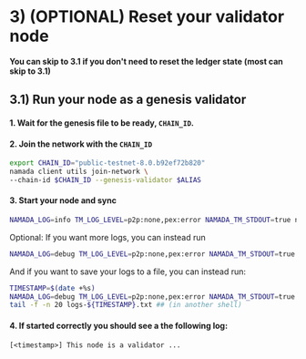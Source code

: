 # 3) (OPTIONAL) Reset your validator node
**You can skip to 3.1 if you don't need to reset the ledger state (most can skip to 3.1)**

## 3.1) Run your node as a genesis validator

#### 1. Wait for the genesis file to be ready, `CHAIN_ID`.
#### 2. Join the network with the `CHAIN_ID`
``` bash
export CHAIN_ID="public-testnet-8.0.b92ef72b820"
namada client utils join-network \
--chain-id $CHAIN_ID --genesis-validator $ALIAS
```

#### 3. Start your node and sync
```bash
NAMADA_LOG=info TM_LOG_LEVEL=p2p:none,pex:error NAMADA_TM_STDOUT=true namada node ledger run
```
Optional: If you want more logs, you can instead run
```bash
NAMADA_LOG=debug TM_LOG_LEVEL=p2p:none,pex:error NAMADA_TM_STDOUT=true namada node ledger run
```
And if you want to save your logs to a file, you can instead run:
```bash
TIMESTAMP=$(date +%s)
NAMADA_LOG=debug TM_LOG_LEVEL=p2p:none,pex:error NAMADA_TM_STDOUT=true namada node ledger run &> logs-${TIMESTAMP}.txt
tail -f -n 20 logs-${TIMESTAMP}.txt ## (in another shell)
```
#### 4. If started correctly you should see a the following log:
`[<timestamp>] This node is a validator ...`
    
